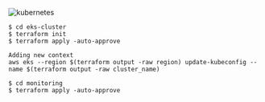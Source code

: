 ![kubernetes](https://user-images.githubusercontent.com/42310282/113719641-36ad1000-96c4-11eb-9c46-1e65962dd6b0.png)



```
$ cd eks-cluster
$ terraform init
$ terraform apply -auto-approve

Adding new context
aws eks --region $(terraform output -raw region) update-kubeconfig --name $(terraform output -raw cluster_name)

$ cd monitoring
$ terraform apply -auto-approve

```
